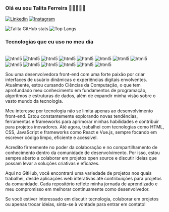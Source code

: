 ### Olá eu sou Talita Ferreira ✌🏻🙋🏽‍♀️

[![Linkedin](https://img.shields.io/badge/LinkedIn-0077B5?style=for-the-badge&logo=linkedin&logoColor=white)](https://www.linkedin.com/in/talitafesan/)
[![Instagram](https://img.shields.io/badge/Instagram-E4405F?style=for-the-badge&logo=instagram&logoColor=white)](https://www.instagram.com/talitafesan/)

![Talita GitHub stats](https://github-readme-stats.vercel.app/api?username=talitafsantos&show_icons=true&theme=dracula)
![Top Langs](https://github-readme-stats.vercel.app/api/top-langs/?username=talitafsantos&hide=javascript,html)

### Tecnologias que eu uso no meu dia

<div style="display: inline-block"><br/>
  <img align="center" alt="html5" src="https://img.shields.io/badge/HTML5-E34F26?style=for-the-badge&logo=html5&logoColor=white"/>
   <img align="center" alt="html5" src="https://img.shields.io/badge/Bootstrap-563D7C?style=for-the-badge&logo=bootstrap&logoColor=white"/>
  <img align="center" alt="html5" src="https://img.shields.io/badge/CSS-239120?&style=for-the-badge&logo=css3&logoColor=white"/>
  <img align="center" alt="html5" src="https://img.shields.io/badge/Sass-CC6699?style=for-the-badge&logo=sass&logoColor=white"/>
  <img align="center" alt="html5" src="https://img.shields.io/badge/styled--components-DB7093?style=for-the-badge&logo=styled-components&logoColor=white"/>
  <img align="center" alt="html5" src="https://img.shields.io/badge/Material--UI-0081CB?style=for-the-badge&logo=material-ui&logoColor=white"/>
  <img align="center" alt="html5" src="https://img.shields.io/badge/React-20232A?style=for-the-badge&logo=react&logoColor=61DAFB"/>
  <img align="center" alt="html5" src="https://img.shields.io/badge/Vue.js-35495E?style=for-the-badge&logo=vue.js&logoColor=4FC08D"/>
    <img align="center" alt="html5" src="https://img.shields.io/badge/JavaScript-F7DF1E?style=for-the-badge&logo=javascript&logoColor=black"/>
  <img align="center" alt="html5" src="https://img.shields.io/badge/TypeScript-007ACC?style=for-the-badge&logo=typescript&logoColor=white"/>
  <img align="center" alt="html5" src="https://img.shields.io/badge/C%2B%2B-00599C?style=for-the-badge&logo=c%2B%2B&logoColor=white"/>
  <img align="center" alt="html5" src="https://img.shields.io/badge/Java-ED8B00?style=for-the-badge&logo=openjdk&logoColor=white"/>
  <img align="center" alt="html5" src="https://img.shields.io/badge/Node.js-43853D?style=for-the-badge&logo=node.js&logoColor=white"/>
<img align="center" alt="html5" src="https://img.shields.io/badge/Python-14354C?style=for-the-badge&logo=python&logoColor=white"/>
</div><br/>

Sou uma desenvolvedora front-end com uma forte paixão por criar interfaces de usuário dinâmicas e experiências digitais envolventes. Atualmente, estou cursando Ciências da Computação, o que tem aprofundado meu conhecimento em fundamentos de programação, algoritmos e estruturas de dados, além de expandir minha visão sobre o vasto mundo da tecnologia.

Meu interesse por tecnologia não se limita apenas ao desenvolvimento front-end. Estou constantemente explorando novas tendências, ferramentas e frameworks para aprimorar minhas habilidades e contribuir para projetos inovadores. Até agora, trabalhei com tecnologias como HTML, CSS, JavaScript e frameworks como React e Vue.js, sempre focando em escrever código limpo, eficiente e acessível.

Acredito firmemente no poder da colaboração e no compartilhamento de conhecimento dentro da comunidade de desenvolvimento. Por isso, estou sempre aberto a colaborar em projetos open source e discutir ideias que possam levar a soluções criativas e eficazes.

Aqui no GitHub, você encontrará uma variedade de projetos nos quais trabalhei, desde aplicações web interativas até contribuições para projetos da comunidade. Cada repositório reflete minha jornada de aprendizado e meu compromisso em melhorar continuamente como desenvolvedor.

Se você estiver interessado em discutir tecnologia, colaborar em projetos ou apenas trocar ideias, sinta-se à vontade para entrar em contato!
